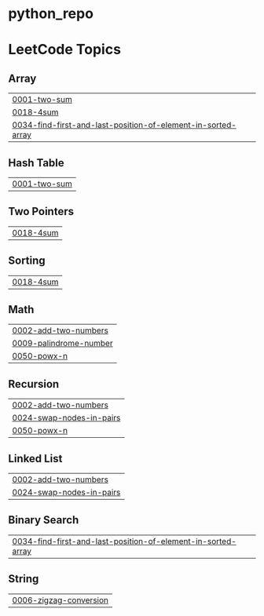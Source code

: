 # python_repo
<!---LeetCode Topics Start-->
# LeetCode Topics
## Array
|  |
| ------- |
| [0001-two-sum](https://github.com/shweta2892/python_repo/tree/master/0001-two-sum) |
| [0018-4sum](https://github.com/shweta2892/python_repo/tree/master/0018-4sum) |
| [0034-find-first-and-last-position-of-element-in-sorted-array](https://github.com/shweta2892/python_repo/tree/master/0034-find-first-and-last-position-of-element-in-sorted-array) |
## Hash Table
|  |
| ------- |
| [0001-two-sum](https://github.com/shweta2892/python_repo/tree/master/0001-two-sum) |
## Two Pointers
|  |
| ------- |
| [0018-4sum](https://github.com/shweta2892/python_repo/tree/master/0018-4sum) |
## Sorting
|  |
| ------- |
| [0018-4sum](https://github.com/shweta2892/python_repo/tree/master/0018-4sum) |
## Math
|  |
| ------- |
| [0002-add-two-numbers](https://github.com/shweta2892/python_repo/tree/master/0002-add-two-numbers) |
| [0009-palindrome-number](https://github.com/shweta2892/python_repo/tree/master/0009-palindrome-number) |
| [0050-powx-n](https://github.com/shweta2892/python_repo/tree/master/0050-powx-n) |
## Recursion
|  |
| ------- |
| [0002-add-two-numbers](https://github.com/shweta2892/python_repo/tree/master/0002-add-two-numbers) |
| [0024-swap-nodes-in-pairs](https://github.com/shweta2892/python_repo/tree/master/0024-swap-nodes-in-pairs) |
| [0050-powx-n](https://github.com/shweta2892/python_repo/tree/master/0050-powx-n) |
## Linked List
|  |
| ------- |
| [0002-add-two-numbers](https://github.com/shweta2892/python_repo/tree/master/0002-add-two-numbers) |
| [0024-swap-nodes-in-pairs](https://github.com/shweta2892/python_repo/tree/master/0024-swap-nodes-in-pairs) |
## Binary Search
|  |
| ------- |
| [0034-find-first-and-last-position-of-element-in-sorted-array](https://github.com/shweta2892/python_repo/tree/master/0034-find-first-and-last-position-of-element-in-sorted-array) |
## String
|  |
| ------- |
| [0006-zigzag-conversion](https://github.com/shweta2892/python_repo/tree/master/0006-zigzag-conversion) |
<!---LeetCode Topics End-->
